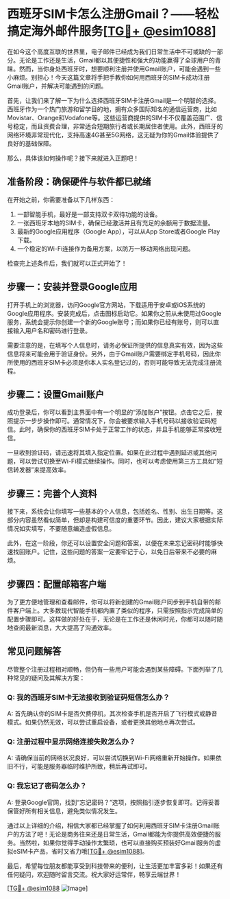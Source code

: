 # 西班牙SIM卡怎么注册Gmail？——轻松搞定海外邮件服务[[TG💪+ @esim1088](https://t.me/s/esim1088)]

在如今这个高度互联的世界里，电子邮件已经成为我们日常生活中不可或缺的一部分。无论是工作还是生活，Gmail都以其便捷性和强大的功能赢得了全球用户的青睐。然而，当你身处西班牙时，想要顺利注册并使用Gmail账户，可能会遇到一些小麻烦。别担心！今天这篇文章将手把手教你如何用西班牙的SIM卡成功注册Gmail账户，并解决可能遇到的问题。

首先，让我们来了解一下为什么选择西班牙SIM卡注册Gmail是一个明智的选择。西班牙作为一个热门旅游和留学目的地，拥有众多国际知名的通信运营商，比如Movistar、Orange和Vodafone等。这些运营商提供的SIM卡不仅覆盖范围广、信号稳定，而且资费合理，非常适合短期旅行者或长期居住者使用。此外，西班牙的网络环境非常现代化，支持高速4G甚至5G网络，这无疑为你的Gmail体验提供了良好的基础保障。

那么，具体该如何操作呢？接下来就进入正题吧！

## 准备阶段：确保硬件与软件都已就绪

在开始之前，你需要准备以下几样东西：
1. 一部智能手机，最好是一部支持双卡双待功能的设备。
2. 一张西班牙本地的SIM卡，确保已经激活并且有充足的余额用于数据流量。
3. 最新的Google应用程序（Google App），可以从App Store或者Google Play下载。
4. 一个稳定的Wi-Fi连接作为备用方案，以防万一移动网络出现问题。

检查完上述条件后，我们就可以正式开始了！

## 步骤一：安装并登录Google应用

打开手机上的浏览器，访问Google官方网站，下载适用于安卓或iOS系统的Google应用程序。安装完成后，点击图标启动它。如果你之前从未使用过Google服务，系统会提示你创建一个新的Google账号；而如果你已经有账号，则可以直接输入用户名和密码进行登录。

需要注意的是，在填写个人信息时，请务必保证所提供的信息真实有效，因为这些信息将来可能会用于验证身份。另外，由于Gmail账户需要绑定手机号码，因此你所使用的西班牙SIM卡必须是你本人实名登记过的，否则可能导致无法完成注册流程。

## 步骤二：设置Gmail账户

成功登录后，你可以看到主界面中有一个明显的“添加账户”按钮。点击它之后，按照提示一步步操作即可。通常情况下，你会被要求输入手机号码以接收验证码短信。此时，确保你的西班牙SIM卡处于正常工作的状态，并且手机能够正常接收短信。

一旦收到验证码，请迅速将其填入指定位置。如果在此过程中遇到延迟或其他问题，可以尝试切换至Wi-Fi模式继续操作。同时，也可以考虑使用第三方工具如“短信转发器”来提高效率。

## 步骤三：完善个人资料

接下来，系统会让你填写一些基本的个人信息，包括姓名、性别、出生日期等。这部分内容虽然看似简单，但却是构建可信度的重要环节。因此，建议大家根据实际情况如实填写，不要随意编造虚假信息。

此外，在这一阶段，你还可以设置安全问题和答案，以便在未来忘记密码时能够快速找回账户。记住，这些问题的答案一定要牢记于心，以免日后带来不必要的麻烦。

## 步骤四：配置邮箱客户端

为了更方便地管理和查看邮件，你可以将新创建的Gmail账户同步到手机自带的邮件客户端上。大多数现代智能手机都内置了类似的程序，只需按照指示完成简单的配置步骤即可。这样做的好处在于，无论是在工作还是休闲时光，你都可以随时随地查阅最新消息，大大提高了沟通效率。

## 常见问题解答

尽管整个注册过程相对顺畅，但仍有一些用户可能会遇到某些障碍。下面列举了几种常见的疑问及其解决方案：

### Q: 我的西班牙SIM卡无法接收到验证码短信怎么办？

A: 首先确认你的SIM卡是否欠费停机，其次检查手机是否开启了飞行模式或静音模式。如果仍然无效，可以尝试重启设备，或者更换其他地点再次尝试。

### Q: 注册过程中显示网络连接失败怎么办？

A: 请确保当前的网络状况良好，可以尝试切换到Wi-Fi网络重新开始操作。如果依旧不行，可能是服务器临时维护所致，稍后再试即可。

### Q: 我忘记了密码怎么办？

A: 登录Google官网，找到“忘记密码？”选项，按照指引逐步恢复即可。记得妥善保管好所有相关信息，避免类似情况发生。

通过以上详细的介绍，相信大家都已经掌握了如何利用西班牙SIM卡注册Gmail账户的方法了吧！无论是商务往来还是日常生活，Gmail都能为你提供高效便捷的服务。当然啦，如果你觉得手动操作太繁琐，也可以直接购买预装好Gmail服务的虚拟eSIM卡产品，省时又省力哦[[TG💪+ @esim1088](https://t.me/s/esim1088)]。

最后，希望每位朋友都能享受到科技带来的便利，让生活更加丰富多彩！如果还有任何疑问，欢迎随时留言交流。祝大家好运常伴，畅享云端世界！

[[TG💪+ @esim1088](https://t.me/s/esim1088) ![Image](https://i.postimg.cc/4NQfJmqS/Snipaste-2025-05-13-00-14-12.png)]